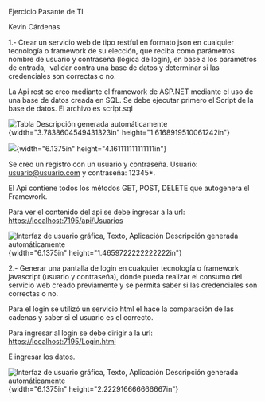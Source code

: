 Ejercicio Pasante de TI

Kevin Cárdenas

1.- Crear un servicio web de tipo restful en formato json en cualquier
tecnología o framework de su elección, que reciba como parámetros nombre
de usuario y contraseña (lógica de login), en base a los parámetros de
entrada,  validar contra una base de datos y determinar si las
credenciales son correctas o no.

La Api rest se creo mediante el framework de ASP.NET mediante el uso de
una base de datos creada en SQL. Se debe ejecutar primero el Script de la base de datos.
El archivo es script.sql

![Tabla Descripción generada
automáticamente](./media/image1.png){width="3.7838604549431323in"
height="1.6168919510061242in"}

![](./media/image2.png){width="6.1375in" height="4.161111111111111in"}

Se creo un registro con un usuario y contraseña. Usuario:
<usuario@usuario.com> y contraseña: 12345\*.

El Api contiene todos los métodos GET, POST, DELETE que autogenera el
Framework.

Para ver el contenido del api se debe ingresar a la url:
<https://localhost:7195/api/Usuarios>

![Interfaz de usuario gráfica, Texto, Aplicación Descripción generada
automáticamente](./media/image3.png){width="6.1375in"
height="1.4659722222222222in"}

2.- Generar una pantalla de login en cualquier tecnología o framework
javascript (usuario y contraseña), dónde pueda realizar el consumo del
servicio web creado previamente y se permita saber si las credenciales
son correctas o no.

Para el login se utilizó un servicio html el hace la comparación de las
cadenas y saber si el usuario es el correcto.

Para ingresar al login se debe dirigir a la url:
<https://localhost:7195/Login.html>

E ingresar los datos.

![Interfaz de usuario gráfica, Texto, Aplicación Descripción generada
automáticamente](./media/image4.png){width="6.1375in"
height="2.222916666666667in"}
